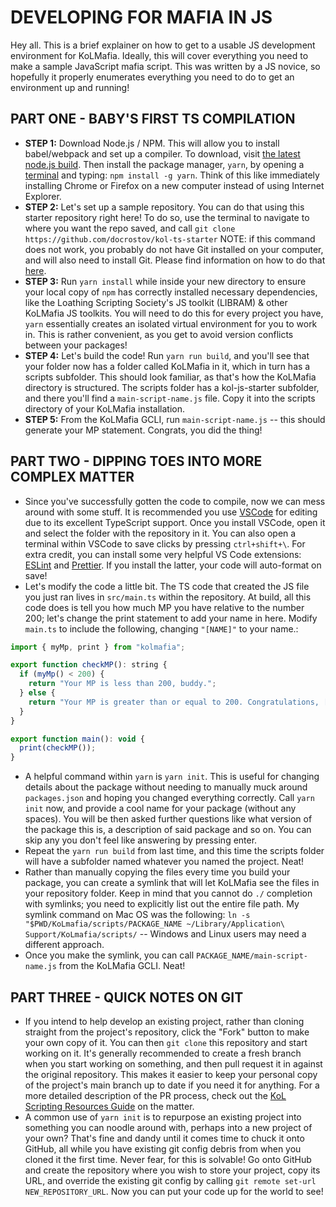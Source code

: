 # DEVELOPING FOR MAFIA IN JS

Hey all. This is a brief explainer on how to get to a usable JS development environment for KoLMafia. Ideally, this will cover everything you need to make a sample JavaScript mafia script. This was written by a JS novice, so hopefully it properly enumerates everything you need to do to get an environment up and running!

## PART ONE - BABY'S FIRST TS COMPILATION

- **STEP 1:** Download Node.js / NPM. This will allow you to install babel/webpack and set up a compiler. To download, visit [the latest node.js build](https://nodejs.org/en/). Then install the package manager, `yarn`, by opening a [terminal](https://www.ionos.com/help/email/troubleshooting-mail-basicmail-business/access-the-command-prompt-or-terminal/) and typing: `npm install -g yarn`. Think of this like immediately installing Chrome or Firefox on a new computer instead of using Internet Explorer.
- **STEP 2:** Let's set up a sample repository. You can do that using this starter repository right here! To do so, use the terminal to navigate to where you want the repo saved, and call `git clone https://github.com/docrostov/kol-ts-starter` NOTE: if this command does not work, you probably do not have Git installed on your computer, and will also need to install Git. Please find information on how to do that [here](https://github.com/git-guides/install-git).
- **STEP 3:** Run `yarn install` while inside your new directory to ensure your local copy of `npm` has correctly installed necessary dependencies, like the Loathing Scripting Society's JS toolkit (LIBRAM) & other KoLMafia JS toolkits. You will need to do this for every project you have, `yarn` essentially creates an isolated virtual environment for you to work in. This is rather convenient, as you get to avoid version conflicts between your packages!
- **STEP 4:** Let's build the code! Run `yarn run build`, and you'll see that your folder now has a folder called KoLMafia in it, which in turn has a scripts subfolder. This should look familiar, as that's how the KoLMafia directory is structured. The scripts folder has a kol-js-starter subfolder, and there you'll find a `main-script-name.js` file. Copy it into the scripts directory of your KoLMafia installation.
- **STEP 5:** From the KoLMafia GCLI, run `main-script-name.js` -- this should generate your MP statement. Congrats, you did the thing!

## PART TWO - DIPPING TOES INTO MORE COMPLEX MATTER

- Since you've successfully gotten the code to compile, now we can mess around with some stuff. It is recommended you use [VSCode](https://code.visualstudio.com/download) for editing due to its excellent TypeScript support. Once you install VSCode, open it and select the folder with the repository in it. You can also open a terminal within VSCode to save clicks by pressing `ctrl+shift+\`. For extra credit, you can install some very helpful VS Code extensions: [ESLint](https://marketplace.visualstudio.com/items?itemName=dbaeumer.vscode-eslint) and [Prettier](https://marketplace.visualstudio.com/items?itemName=esbenp.prettier-vscode). If you install the latter, your code will auto-format on save!
- Let's modify the code a little bit. The TS code that created the JS file you just ran lives in `src/main.ts` within the repository. At build, all this code does is tell you how much MP you have relative to the number 200; let's change the print statement to add your name in here. Modify `main.ts` to include the following, changing ``"[NAME]"`` to your name.:

```js
import { myMp, print } from "kolmafia";

export function checkMP(): string {
  if (myMp() < 200) {
    return "Your MP is less than 200, buddy.";
  } else {
    return "Your MP is greater than or equal to 200. Congratulations, [NAME]";
  }
}

export function main(): void {
  print(checkMP());
}
```
- A helpful command within `yarn` is `yarn init`. This is useful for changing details about the package without needing to manually muck around `packages.json` and hoping you changed everything correctly. Call `yarn init` now, and provide a cool name for your package (without any spaces). You will be then asked further questions like what version of the package this is, a description of said package and so on. You can skip any you don't feel like answering by pressing enter.
- Repeat the `yarn run build` from last time, and this time the scripts folder will have a subfolder named whatever you named the project. Neat!
- Rather than manually copying the files every time you build your package, you can create a symlink that will let KoLMafia see the files in your repository folder. Keep in mind that you cannot do `./` completion with symlinks; you need to explicitly list out the entire file path. My symlink command on Mac OS was the following: `ln -s "$PWD/KoLmafia/scripts/PACKAGE_NAME ~/Library/Application\ Support/KoLmafia/scripts/` -- Windows and Linux users may need a different approach.
- Once you make the symlink, you can call `PACKAGE_NAME/main-script-name.js` from the KoLMafia GCLI. Neat!

## PART THREE - QUICK NOTES ON GIT

- If you intend to help develop an existing project, rather than cloning straight from the project's repository, click the "Fork" button to make your own copy of it. You can then `git clone` this repository and start working on it. It's generally recommended to create a fresh branch when you start working on something, and then pull request it in against the original repository. This makes it easier to keep your personal copy of the project's main branch up to date if you need it for anything. For a more detailed description of the PR process, check out the [KoL Scripting Resources Guide](https://loathing-associates-scripting-society.github.io/KoL-Scripting-Resources/PR-Overview.html) on the matter.
- A common use of `yarn init` is to repurpose an existing project into something you can noodle around with, perhaps into a new project of your own? That's fine and dandy until it comes time to chuck it onto GitHub, all while you have existing git config debris from when you cloned it the first time. Never fear, for this is solvable! Go onto GitHub and create the repository where you wish to store your project, copy its URL, and override the existing git config by calling `git remote set-url NEW_REPOSITORY_URL`. Now you can put your code up for the world to see!